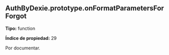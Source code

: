 ## AuthByDexie.prototype.onFormatParametersForForgot

**Tipo:** function

**Índice de propiedad:** 29

Por documentar.



